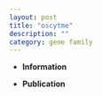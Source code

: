 ```yaml
---
layout: post
title: "oscytme"
description: ""
category: gene family
---
```


* **Information**  

* **Publication**  


